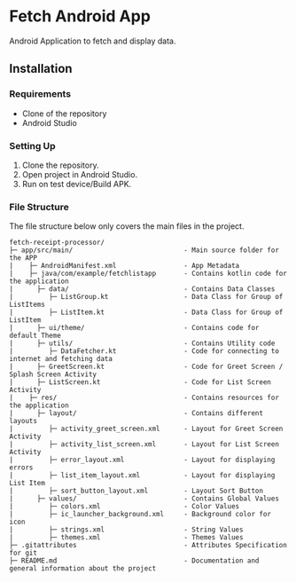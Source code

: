 # Fetch Android App

Android Application to fetch and display data.
## Installation

### Requirements
- Clone of the repository
- Android Studio

### Setting Up

1. Clone the repository.
2. Open project in Android Studio.
3. Run on test device/Build APK.



### File Structure
The file structure below only covers the main files in the project.
```
fetch-receipt-processor/
├─ app/src/main/                            - Main source folder for the APP
|    ├─ AndroidManifest.xml                 - App Metadata
|    ├─ java/com/example/fetchlistapp       - Contains kotlin code for the application
|      ├─ data/                             - Contains Data Classes
|         ├─ ListGroup.kt                   - Data Class for Group of ListItems
|         ├─ ListItem.kt                    - Data Class for Group of ListItem
|      ├─ ui/theme/                         - Contains code for default Theme
|      ├─ utils/                            - Contains Utility code
|         ├─ DataFetcher.kt                 - Code for connecting to internet and fetching data
|      ├─ GreetScreen.kt                    - Code for Greet Screen / Splash Screen Activity
|      ├─ ListScreen.kt                     - Code for List Screen Activity
|    ├─ res/                                - Contains resources for the application
|      ├─ layout/                           - Contains different layouts
|         ├─ activity_greet_screen.xml      - Layout for Greet Screen Activity
|         ├─ activity_list_screen.xml       - Layout for List Screen Activity
|         ├─ error_layout.xml               - Layout for displaying errors
|         ├─ list_item_layout.xml           - Layout for displaying List Item
|         ├─ sort_button_layout.xml         - Layout Sort Button
|      ├─ values/                           - Contains Global Values
|         ├─ colors.xml                     - Color Values
|         ├─ ic_launcher_background.xml     - Background color for icon
|         ├─ strings.xml                    - String Values
|         ├─ themes.xml                     - Themes Values
├─ .gitattributes                           - Attributes Specification for git
├─ README.md                                - Documentation and general information about the project
```
